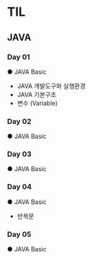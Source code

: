 # TIL



## JAVA 

###  Day 01

● JAVA Basic
- JAVA 개발도구와 실행환경
- JAVA 기본구조
- 변수 (Variable)
###  Day 02

● JAVA Basic

###  Day 03

● JAVA Basic

###  Day 04

● JAVA Basic 
  - 반복문

### Day 05

● JAVA Basic


